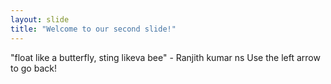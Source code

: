 ```yaml
---
layout: slide
title: "Welcome to our second slide!"
---
```

"float like a butterfly, sting likeva bee" - Ranjith kumar ns
Use the left arrow to go back!
